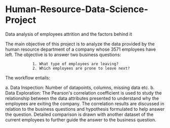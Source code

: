 # Human-Resource-Data-Science-Project
Data analysis of employees attrition and the factors behind it


The main objective of this project is to analyze the data provided by the human resource department of a company whose 3571 employees have left.
The objective is to answer two business questions:

                1. What type of employees are leaving?
                2. Which employees are prone to leave next?

The workflow entails:

a. Data Inspection: Number of datapoints, columns, missing data etc.
b. Data Exploration: The Pearson's correlation coefficient is used to 
study the relationship between the data attributes presented to understand why the employees are exiting the company.
The correlation results are discussed in relation to the business questions and hypothesis formulated to help answer the question.
Detailed comparison is drawn with another dataset of the current employees to further guide the answer to the business question.
